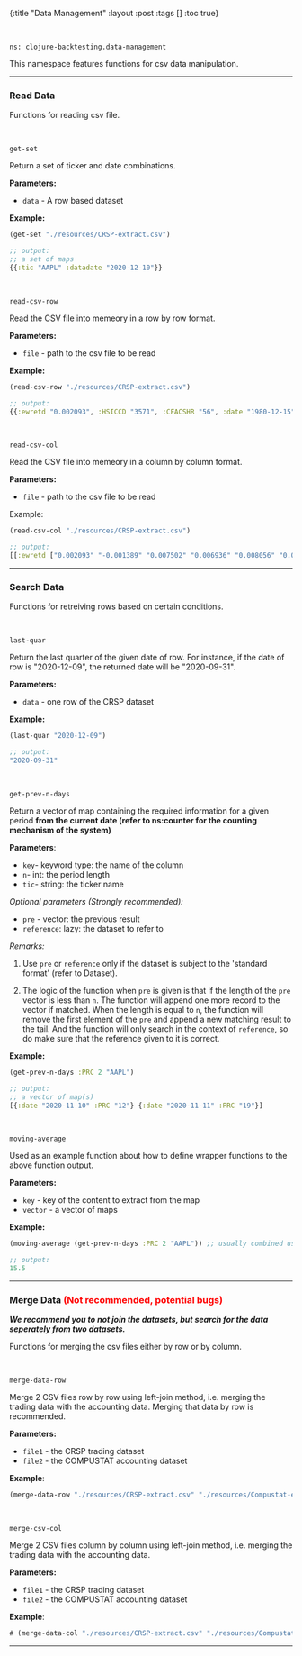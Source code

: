 {:title "Data Management"
 :layout :post
 :tags  []
 :toc true}

<br>

`ns: clojure-backtesting.data-management`

This namespace features functions for csv data manipulation.

---

### Read Data
Functions for reading csv file.

<br>

`get-set`

Return a set of ticker and date combinations.

**Parameters:**
- `data` - A row based dataset

**Example:**

```clojure
(get-set "./resources/CRSP-extract.csv")

;; output:
;; a set of maps
{{:tic "AAPL" :datadate "2020-12-10"}}
```

<br>

`read-csv-row`

Read the CSV file into memeory in a row by row format. 

**Parameters:**
- `file` - path to the csv file to be read

**Example:**

```clojure
(read-csv-row "./resources/CRSP-extract.csv")

;; output:
{{:ewretd "0.002093", :HSICCD "3571", :CFACSHR "56", :date "1980-12-15", :OPENPRC "", :SECSTAT "R", :SHROUT "55.136", :TICKER "AAPL", :COMNAM "APPLE COMPUTER INC", :PRIMEXCH "Q", :TRDSTAT "A", :HEXCD "3", :RET "-0.052061", :EXCHCD "3", :CFACPR "56", :DLRET "", :PRC "27.3125", :vwretd "0.001605", :CUSIP "03783310", :NCUSIP "03783310", :PERMCO "00007", :PERMNO "14593", :SHRCD "11", :sprtrn "0.001702", :VOL "", :SICCD "3573"}...}
```

<br>


`read-csv-col`

Read the CSV file into memeory in a column by column format. 

**Parameters:**
- `file` - path to the csv file to be read

Example:

```clojure
(read-csv-col "./resources/CRSP-extract.csv")

;; output:
[[:ewretd ["0.002093" "-0.001389" "0.007502" "0.006936" "0.008056" "0.007997" "0.001412" "0.004105" "0.004242" "-0.005709" "0.001174" "0.009927" "0.009458" "0.010594" "0.005368" "-0.03238" "-0.00516" "0.008907" "0.004471" "-0.000664" "0.005702" "0.004183" "0.005738" "0.002124" "-0.010683" "-0.002868" "-0.004657" "0.001699" "-0.003975" "0.004729" "0.001001" "0.002597" "0.001105" "-0.018646" "0.001114" "0.004765" "0.007917" "0.007249" "-0.00282" "-0.001213" "-0.002401" "-0.004518" "-0.001726" "-5.5e-05" "0.001811" "-0.008043" "-0.001957" "0.001809" "0.002916" "-3.4e-05" "0.008656" "0.008212" "0.003819" "-0.001614" "0.002521" "0.001221" "0.002958" "0.003551" "-0.002266" "-0.001807" "0.011681" "0.005793" "0.006435" "-0.000237" "0.004204" "0.003192" "0.008718" "0.005984" "-0.000118" "0.009045" "0.001948" "-0.002487" "-0.000217" "0.007541" "0.005162" "0.002897" "0.002749" "-0.006616" "0.001807" "0.003888" "0.005053" "0.004563" "-0.005292" "-0.003674" "0.006399" "0.008239" "0.003353" "-0.002742" "0.000864" "0.002988" "0.006598" "0.001707" "-0.00814" "-0.005957" "0.00279" "-0.000297" "-0.013762" "-0.006381" "0.002456" "0.005405" "0.004743" "-0.007511" "0.000823" "0.002881" "0.005549" "0.005913" "0.001988" "-0.002401" "0.00334" "0.001324" "0.003778" "0.00442" "0.006344" "0.004271" "0.003653" "0.000907" "-0.011098" "-0.003048" "0.00273" "0.004895" "-8.9e-05" "-0.003319" "0.001876" "0.00827" "0.003869" "0.001707" "-0.008553" "0.000689" "-0.004752" "0.00258" "-0.001013" "0.003547" "-0.001183" "0.001235" "0.000481" "-0.005352" "-0.007092" "-0.006769" "-0.006941" "-0.0139" "-0.004077" "-0.000875" "0.006533" "0.004753" "0.001068" "-0.004419" "0.004426" "0.003234" "0.00429" "-0.012409" "-0.008818" "-0.00373" "-0.002009" "0.006128" "0.004585" "-0.002349" "0.001375" "0.004231" "0.006598"...]...]
```

---

### Search Data
Functions for retreiving rows based on certain conditions.

<br>


`last-quar`

Return the last quarter of the given date of row. For instance, if the date of row is "2020-12-09", the returned date will be "2020-09-31".

**Parameters:**
- `data` - one row of the CRSP dataset

**Example:**

```clojure
(last-quar "2020-12-09")

;; output:
"2020-09-31"
```

<br>

`get-prev-n-days`

Return a vector of map containing the required information for a given period **from the current date (refer to ns:counter for the counting mechanism of the system)**

**Parameters**: 

- `key`- keyword type: the name of the column
- `n`- int: the period length
- `tic`- string: the ticker name

*Optional parameters (Strongly recommended):*

- `pre` - vector: the previous result
- `reference`: lazy: the dataset to refer to

*Remarks:*

1. Use `pre` or `reference` only if the dataset is subject to the 'standard format' (refer to Dataset).

2. The logic of the function when `pre` is given is that if the length of the `pre` vector is less than `n`. The function will append one more record to the vector if matched. When the length is equal to `n`, the function will remove the first element of the `pre` and append a new matching result to the tail. And the function will only search in the context of `reference`, so do make sure that the reference given to it is correct.

**Example:**

```clojure
(get-prev-n-days :PRC 2 "AAPL")

;; output:
;; a vector of map(s)
[{:date "2020-11-10" :PRC "12"} {:date "2020-11-11" :PRC "19"}]
```
<br>

`moving-average`

Used as an example function about how to define wrapper functions to the above function output.

**Parameters:**

- `key` - key of the content to extract from the map
- `vector` - a vector of maps

**Example:**

```clojure
(moving-average (get-prev-n-days :PRC 2 "AAPL")) ;; usually combined using with (get-prev-n-days)

;; output:
15.5
```

---

### Merge Data <span style="color:red">(Not recommended, potential bugs)</span>

***We recommend you to not join the datasets, but search for the data seperately from two datasets.***

Functions for merging the csv files either by row or by column.

<br>

`merge-data-row`

Merge 2 CSV files row by row using left-join method, i.e. merging the trading data with the accounting data. Merging that data by row is recommended. 

**Parameters:**
- `file1` - the CRSP trading dataset
- `file2` - the COMPUSTAT accounting dataset

**Example**:

```clojure
(merge-data-row "./resources/CRSP-extract.csv" "./resources/Compustat-extract.csv")
```
<br>


`merge-csv-col`

Merge 2 CSV files column by column using left-join method, i.e. merging the trading data with the accounting data. 

**Parameters:**
- `file1` - the CRSP trading dataset
- `file2` - the COMPUSTAT accounting dataset

**Example**:

```clojure
# (merge-data-col "./resources/CRSP-extract.csv" "./resources/Compustat-extract.csv")
```

---
